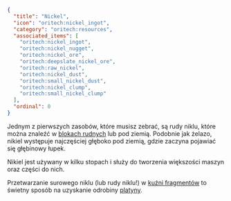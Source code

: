 ```json
{
  "title": "Nickel",
  "icon": "oritech:nickel_ingot",
  "category": "oritech:resources",
  "associated_items": [
    "oritech:nickel_ingot",
    "oritech:nickel_nugget",
    "oritech:nickel_ore",
    "oritech:deepslate_nickel_ore",
    "oritech:raw_nickel",
    "oritech:nickel_dust",
    "oritech:small_nickel_dust",
    "oritech:nickel_clump",
    "oritech:small_nickel_clump"
  ],
  "ordinal": 0
}
```

Jednym z pierwszych zasobów, które musisz zebrać, są rudy niklu, które można znaleźć w [blokach rudnych](^oritech:resources/ore_boulder) lub pod ziemią. Podobnie jak żelazo, nikiel występuje najczęściej głęboko pod ziemią, gdzie zaczyna pojawiać się głębinowy łupek.

Nikiel jest używany w kilku stopach i służy do tworzenia większości maszyn oraz części do nich.

Przetwarzanie surowego niklu (lub rudy niklu!) w [kuźni fragmentów](^oritech:processing/fragment_forge) to świetny sposób na uzyskanie odrobiny [platyny](^oritech:resources/platinum).